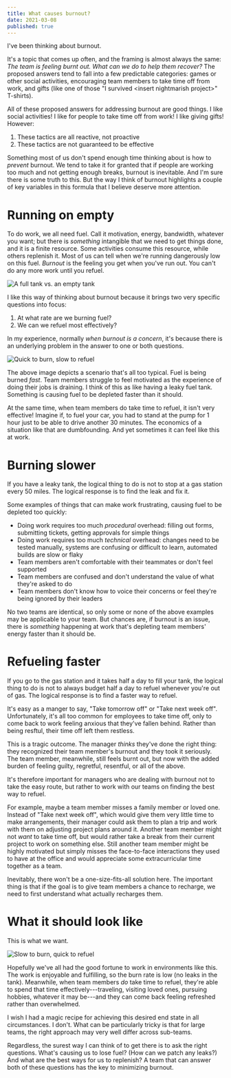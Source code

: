 ```yaml
---
title: What causes burnout?
date: 2021-03-08
published: true
---
```


I've been thinking about burnout.

It's a topic that comes up often, and the framing is almost always the same:
*The team is feeling burnt out. What can we do to help them recover?* The
proposed answers tend to fall into a few predictable categories: games or other
social activities, encouraging team members to take time off from work, and
gifts (like one of those "I survived &lt;insert nightmarish project&gt;"
T-shirts).

All of these proposed answers for addressing burnout are good things. I like
social activities! I like for people to take time off from work! I like giving
gifts! However:

1. These tactics are all reactive, not proactive
2. These tactics are not guaranteed to be effective

Something most of us don't spend enough time thinking about is how to _prevent_
burnout. We tend to take it for granted that if people are working too much
and not getting enough breaks, burnout is inevitable. And I'm sure there is
some truth to this. But the way I think of burnout highlights a couple of key
variables in this formula that I believe deserve more attention.

# Running on empty

To do work, we all need fuel. Call it motivation, energy, bandwidth, whatever
you want; but there is _something_ intangible that we need to get things done,
and it is a finite resource. Some activities consume this resource, while
others replenish it. Most of us can tell when we're running dangerously low on
this fuel. *Burnout* is the feeling you get when you've run out. You can't do
any more work until you refuel.

![A full tank vs. an empty tank](/images/burnout.png)

I like this way of thinking about burnout because it brings two very specific
questions into focus:

1. At what rate are we burning fuel?
2. We can we refuel most effectively?

In my experience, normally _when burnout is a concern_, it's because there is
an underlying problem in the answer to one or both questions.

![Quick to burn, slow to refuel](/images/high-burn-rate.png)

The above image depicts a scenario that's all too typical. Fuel is being burned
_fast_. Team members struggle to feel motivated as the experience of doing
their jobs is draining. I think of this as like having a leaky fuel tank.
Something is causing fuel to be depleted faster than it should.

At the same time, when team members do take time to refuel, it isn't very
effective! Imagine if, to fuel your car, you had to stand at the pump for 1
hour just to be able to drive another 30 minutes. The economics of a situation
like that are dumbfounding. And yet sometimes it can feel like this at work.

# Burning slower

If you have a leaky tank, the logical thing to do is not to stop at a gas
station every 50 miles. The logical response is to find the leak and fix it.

Some examples of things that can make work frustrating, causing fuel to be
depleted too quickly:

- Doing work requires too much _procedural_ overhead: filling out forms,
  submitting tickets, getting approvals for simple things
- Doing work requires too much _technical_ overhead: changes need to be tested
  manually, systems are confusing or difficult to learn, automated builds are
  slow or flaky
- Team members aren't comfortable with their teammates or don't feel supported
- Team members are confused and don't understand the value of what they're
  asked to do
- Team members don't know how to voice their concerns or feel they're being
  ignored by their leaders

No two teams are identical, so only some or none of the above examples may be
applicable to your team. But chances are, if burnout is an issue, there is
_something_ happening at work that's depleting team members' energy faster than
it should be.

# Refueling faster

If you go to the gas station and it takes half a day to fill your tank, the
logical thing to do is not to always budget half a day to refuel whenever
you're out of gas. The logical response is to find a faster way to refuel.

It's easy as a manger to say, "Take tomorrow off" or "Take next week off".
Unfortunately, it's all too common for employees to take time off, only to come
back to work feeling anxious that they've fallen behind. Rather than being
resftul, their time off left them restless.

This is a tragic outcome. The manager _thinks_ they've done the right thing:
they recognized their team member's burnout and they took it seriously. The
team member, meanwhile, still feels burnt out, but now with the added burden of
feeling guilty, regretful, resentful, or all of the above.

It's therefore important for managers who are dealing with burnout not to take
the easy route, but rather to work with our teams on finding the best way to
refuel.

For example, maybe a team member misses a family member or loved one. Instead
of "Take next week off", which would give them very little time to make
arrangements, their manager could ask them to plan a trip and work with them on
adjusting project plans around it. Another team member might not _want_ to take
time off, but would rather take a break from their current project to work on
something else. Still another team member might be highly motivated but simply
misses the face-to-face interactions they used to have at the office and would
appreciate some extracurricular time together as a team.

Inevitably, there won't be a one-size-fits-all solution here. The important
thing is that if the goal is to give team members a chance to recharge, we need
to first understand what actually recharges them.

# What it should look like

This is what we want.

![Slow to burn, quick to refuel](/images/low-burn-rate.png)

Hopefully we've all had the good fortune to work in environments like this. The
work is enjoyable and fulfilling, so the burn rate is low (no leaks in the
tank). Meanwhile, when team members _do_ take time to refuel, they're able to
spend that time effectively---traveling, visiting loved ones, pursuing hobbies,
whatever it may be---and they can come back feeling refreshed rather than
overwhelmed.

I wish I had a magic recipe for achieving this desired end state in all
circumstances. I don't. What can be particularly tricky is that for large
teams, the right approach may very well differ across sub-teams.

Regardless, the surest way I can think of to get there is to ask the right
questions. What's causing us to lose fuel? (How can we patch any leaks?) And
what are the best ways for us to replenish? A team that can answer both of
these questions has the key to minimizing burnout.
